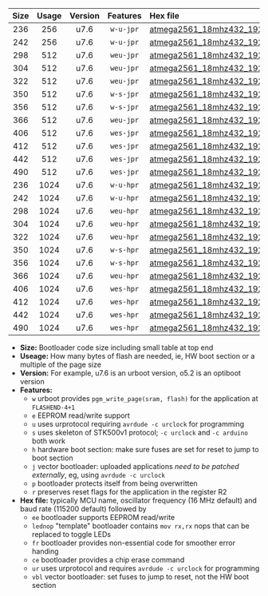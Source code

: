 |Size|Usage|Version|Features|Hex file|
|:-:|:-:|:-:|:-:|:--|
|236|256|u7.6|`w-u-jpr`|[atmega2561_18mhz432_19200bps_ur_vbl.hex](https://raw.githubusercontent.com/stefanrueger/urboot/main//atmega2561_18mhz432_19200bps_ur_vbl.hex)|
|242|256|u7.6|`w-u-jpr`|[atmega2561_18mhz432_19200bps_lednop_ur_vbl.hex](https://raw.githubusercontent.com/stefanrueger/urboot/main//atmega2561_18mhz432_19200bps_lednop_ur_vbl.hex)|
|298|512|u7.6|`weu-jpr`|[atmega2561_18mhz432_19200bps_ee_ur_vbl.hex](https://raw.githubusercontent.com/stefanrueger/urboot/main//atmega2561_18mhz432_19200bps_ee_ur_vbl.hex)|
|304|512|u7.6|`weu-jpr`|[atmega2561_18mhz432_19200bps_ee_lednop_ur_vbl.hex](https://raw.githubusercontent.com/stefanrueger/urboot/main//atmega2561_18mhz432_19200bps_ee_lednop_ur_vbl.hex)|
|322|512|u7.6|`weu-jpr`|[atmega2561_18mhz432_19200bps_ee_lednop_fr_ur_vbl.hex](https://raw.githubusercontent.com/stefanrueger/urboot/main//atmega2561_18mhz432_19200bps_ee_lednop_fr_ur_vbl.hex)|
|350|512|u7.6|`w-s-jpr`|[atmega2561_18mhz432_19200bps_vbl.hex](https://raw.githubusercontent.com/stefanrueger/urboot/main//atmega2561_18mhz432_19200bps_vbl.hex)|
|356|512|u7.6|`w-s-jpr`|[atmega2561_18mhz432_19200bps_lednop_vbl.hex](https://raw.githubusercontent.com/stefanrueger/urboot/main//atmega2561_18mhz432_19200bps_lednop_vbl.hex)|
|366|512|u7.6|`weu-jpr`|[atmega2561_18mhz432_19200bps_ee_lednop_fr_ce_ur_vbl.hex](https://raw.githubusercontent.com/stefanrueger/urboot/main//atmega2561_18mhz432_19200bps_ee_lednop_fr_ce_ur_vbl.hex)|
|406|512|u7.6|`wes-jpr`|[atmega2561_18mhz432_19200bps_ee_vbl.hex](https://raw.githubusercontent.com/stefanrueger/urboot/main//atmega2561_18mhz432_19200bps_ee_vbl.hex)|
|412|512|u7.6|`wes-jpr`|[atmega2561_18mhz432_19200bps_ee_lednop_vbl.hex](https://raw.githubusercontent.com/stefanrueger/urboot/main//atmega2561_18mhz432_19200bps_ee_lednop_vbl.hex)|
|442|512|u7.6|`wes-jpr`|[atmega2561_18mhz432_19200bps_ee_lednop_fr_vbl.hex](https://raw.githubusercontent.com/stefanrueger/urboot/main//atmega2561_18mhz432_19200bps_ee_lednop_fr_vbl.hex)|
|490|512|u7.6|`wes-jpr`|[atmega2561_18mhz432_19200bps_ee_lednop_fr_ce_vbl.hex](https://raw.githubusercontent.com/stefanrueger/urboot/main//atmega2561_18mhz432_19200bps_ee_lednop_fr_ce_vbl.hex)|
|236|1024|u7.6|`w-u-hpr`|[atmega2561_18mhz432_19200bps_ur.hex](https://raw.githubusercontent.com/stefanrueger/urboot/main//atmega2561_18mhz432_19200bps_ur.hex)|
|242|1024|u7.6|`w-u-hpr`|[atmega2561_18mhz432_19200bps_lednop_ur.hex](https://raw.githubusercontent.com/stefanrueger/urboot/main//atmega2561_18mhz432_19200bps_lednop_ur.hex)|
|298|1024|u7.6|`weu-hpr`|[atmega2561_18mhz432_19200bps_ee_ur.hex](https://raw.githubusercontent.com/stefanrueger/urboot/main//atmega2561_18mhz432_19200bps_ee_ur.hex)|
|304|1024|u7.6|`weu-hpr`|[atmega2561_18mhz432_19200bps_ee_lednop_ur.hex](https://raw.githubusercontent.com/stefanrueger/urboot/main//atmega2561_18mhz432_19200bps_ee_lednop_ur.hex)|
|322|1024|u7.6|`weu-hpr`|[atmega2561_18mhz432_19200bps_ee_lednop_fr_ur.hex](https://raw.githubusercontent.com/stefanrueger/urboot/main//atmega2561_18mhz432_19200bps_ee_lednop_fr_ur.hex)|
|350|1024|u7.6|`w-s-hpr`|[atmega2561_18mhz432_19200bps.hex](https://raw.githubusercontent.com/stefanrueger/urboot/main//atmega2561_18mhz432_19200bps.hex)|
|356|1024|u7.6|`w-s-hpr`|[atmega2561_18mhz432_19200bps_lednop.hex](https://raw.githubusercontent.com/stefanrueger/urboot/main//atmega2561_18mhz432_19200bps_lednop.hex)|
|366|1024|u7.6|`weu-hpr`|[atmega2561_18mhz432_19200bps_ee_lednop_fr_ce_ur.hex](https://raw.githubusercontent.com/stefanrueger/urboot/main//atmega2561_18mhz432_19200bps_ee_lednop_fr_ce_ur.hex)|
|406|1024|u7.6|`wes-hpr`|[atmega2561_18mhz432_19200bps_ee.hex](https://raw.githubusercontent.com/stefanrueger/urboot/main//atmega2561_18mhz432_19200bps_ee.hex)|
|412|1024|u7.6|`wes-hpr`|[atmega2561_18mhz432_19200bps_ee_lednop.hex](https://raw.githubusercontent.com/stefanrueger/urboot/main//atmega2561_18mhz432_19200bps_ee_lednop.hex)|
|442|1024|u7.6|`wes-hpr`|[atmega2561_18mhz432_19200bps_ee_lednop_fr.hex](https://raw.githubusercontent.com/stefanrueger/urboot/main//atmega2561_18mhz432_19200bps_ee_lednop_fr.hex)|
|490|1024|u7.6|`wes-hpr`|[atmega2561_18mhz432_19200bps_ee_lednop_fr_ce.hex](https://raw.githubusercontent.com/stefanrueger/urboot/main//atmega2561_18mhz432_19200bps_ee_lednop_fr_ce.hex)|

- **Size:** Bootloader code size including small table at top end
- **Useage:** How many bytes of flash are needed, ie, HW boot section or a multiple of the page size
- **Version:** For example, u7.6 is an urboot version, o5.2 is an optiboot version
- **Features:**
  + `w` urboot provides `pgm_write_page(sram, flash)` for the application at `FLASHEND-4+1`
  + `e` EEPROM read/write support
  + `u` uses urprotocol requiring `avrdude -c urclock` for programming
  + `s` uses skeleton of STK500v1 protocol; `-c urclock` and `-c arduino` both work
  + `h` hardware boot section: make sure fuses are set for reset to jump to boot section
  + `j` vector bootloader: uploaded applications *need to be patched externally*, eg, using `avrdude -c urclock`
  + `p` bootloader protects itself from being overwritten
  + `r` preserves reset flags for the application in the register R2
- **Hex file:** typically MCU name, oscillator frequency (16 MHz default) and baud rate (115200 default) followed by
  + `ee` bootloader supports EEPROM read/write
  + `lednop` "template" bootloader contains `mov rx,rx` nops that can be replaced to toggle LEDs
  + `fr` bootloader provides non-essential code for smoother error handing
  + `ce` bootloader provides a chip erase command
  + `ur` uses urprotocol and requires `avrdude -c urclock` for programming
  + `vbl` vector bootloader: set fuses to jump to reset, not the HW boot section
